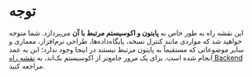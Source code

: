 # توجه

این نقشه راه به طور خاص به **پایتون و اکوسیستم مرتبط با آن** می‌پردازد. شما متوجه خواهید شد که مواردی مانند کنترل نسخه، پایگاه‌داده‌ها، طراحی نرم‌افزار، معماری و سایر موضوعاتی که مستقیماً به پایتون مرتبط نیستند در اینجا وجود ندارد؛ این به عمد انجام شده است. برای یک مرور جامع‌تر از اکوسیستم بک‌اند، به [نقشه راه Backend](/backend) مراجعه کنید.
